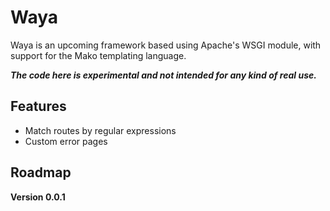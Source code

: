 Waya
====

Waya is an upcoming framework based using Apache's WSGI module, with support for the Mako templating language.

***The code here is experimental and not intended for any kind of real use.***

Features
--------
- Match routes by regular expressions
- Custom error pages

Roadmap
-------
**Version 0.0.1**
